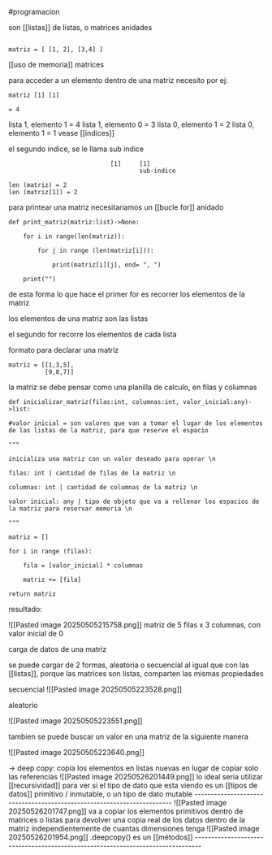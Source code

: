 #programacion 

son [[listas]] de listas, o matrices anidades

```

matriz = [ [1, 2], [3,4] ]

```

[[uso de memoria]] matrices

para acceder a un elemento dentro de una matriz necesito por ej:

```
matriz [1] [1]

= 4
```

lista 1, elemento 1  = 4
lista 1, elemento 0 = 3
lista 0, elemento 1 = 2
lista 0, elemento 1 = 1
vease [[indices]]

el segundo indice, se le llama sub indice 
```
							[1]     [1]
									sub-indice
```

```
len (matriz) = 2
len (matriz[1]) = 2

```

para printear una matriz necesitariamos un [[bucle for]] anidado

```
def print_matriz(matriz:list)->None:

	for i in range(len(matriz)):
	
		for j in range (len(matriz[i])):
		
			print(matriz[i][j], end= ", ")
			
	print("")
```

de esta forma lo que hace el primer for es recorrer los elementos de la matriz

los elementos de una matriz son las listas

el segundo for recorre los elementos de cada lista 

formato para declarar una matriz

```
matriz = [[1,3,5],
		  [9,8,7]]
```

la matriz se debe pensar como una planilla de calculo, en filas y columnas

```
def inicializar_matriz(filas:int, columnas:int, valor_inicial:any)->list:

#valor inicial = son valores que van a tomar el lugar de los elementos de las listas de la matriz, para que reserve el espacio

"""

inicializa una matriz con un valor deseado para operar \n

filas: int | cantidad de filas de la matriz \n

columnas: int | cantidad de columnas de la matriz \n

valor inicial: any | tipo de objeto que va a rellenar los espacios de la matriz para reservar memoria \n

"""

matriz = []

for i in range (filas):

	fila = [valor_inicial] * columnas
	
	matriz += [fila]

return matriz

```

resultado:

![[Pasted image 20250505215758.png]]
matriz de 5 filas x 3 columnas, con valor inicial de 0


carga de datos de una matriz

se puede cargar de 2 formas, aleatoria o secuencial al igual que con las [[listas]], porque las matrices son listas, comparten las mismas propiedades

secuencial
![[Pasted image 20250505223528.png]]

aleatorio

![[Pasted image 20250505223551.png]]

tambien se puede buscar un valor en una matriz de la siguiente manera

![[Pasted image 20250505223640.png]]

-> deep copy:
	copia los elementos en listas nuevas en lugar de copiar solo las referencias
	![[Pasted image 20250526201449.png]]
	lo ideal seria utilizar [[recursividad]] para ver si el tipo de dato que esta viendo es un [[tipos de datos]] primitivo / inmutable, o un tipo de dato mutable
	-----------------------------------------------------------------------
	![[Pasted image 20250526201747.png]]
	va a copiar los elementos primitivos dentro de matrices o listas para devolver una copia real de los datos dentro de la matriz independientemente de cuantas dimensiones tenga
	![[Pasted image 20250526201954.png]]
	.deepcopy() es un [[métodos]]
	--------------------------------------------------------------------------------
	